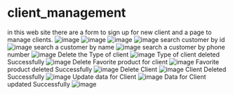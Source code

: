 # client_management
 in this web site there are a form to sign up for new client and a page to manage clients.
![image](https://user-images.githubusercontent.com/77536857/164257880-31da6806-e524-40b5-92e5-eab7a996f0ac.png)
![image](https://user-images.githubusercontent.com/77536857/164258361-2952968b-65da-4e53-b517-c134e09b00fa.png)
![image](https://user-images.githubusercontent.com/77536857/164258508-7e035b49-3f1d-41e8-afcf-afde89fcd688.png)
![image](https://user-images.githubusercontent.com/77536857/164258862-b3a2e120-cb52-43b9-9594-dfd0acd9e82b.png)
search customer by id
![image](https://user-images.githubusercontent.com/77536857/164258965-d8b02814-349f-4fd3-b564-a1a271711be9.png)
search a customer by  name 
![image](https://user-images.githubusercontent.com/77536857/164259082-4cb90770-5fa4-44fe-94ef-8800e24c8c34.png)
search a customer by phone number 
![image](https://user-images.githubusercontent.com/77536857/164259273-804ffe20-4c67-4b87-b624-862988db2165.png)
Delete the Type of client
![image](https://user-images.githubusercontent.com/77536857/164260845-ccc4fdfc-1549-4fd5-ab56-3e46a2b6ef8a.png)
Type of client deleted Successfully 
![image](https://user-images.githubusercontent.com/77536857/164261036-d27468e3-549d-472e-98f0-9ba942166156.png)
Delete Favorite product for client
![image](https://user-images.githubusercontent.com/77536857/164261199-24eb4cef-9f72-4497-b165-cce52bd73ec1.png)
Favorite product deleted Successfully
![image](https://user-images.githubusercontent.com/77536857/164261354-4c87b7a0-8f62-42f0-93f3-7b08f37cbcee.png)
Delete Client
![image](https://user-images.githubusercontent.com/77536857/164261583-7e9b6349-a7b0-4a36-875a-628b21085bad.png)
Client Deleted Successfully
![image](https://user-images.githubusercontent.com/77536857/164261748-2d12eabe-d12f-44b4-8aed-5c2c47ac8df8.png)
Update data for Client
![image](https://user-images.githubusercontent.com/77536857/164262086-ea942210-cd56-4117-9328-1fd6213746c1.png)
Data for Client updated Successfully
![image](https://user-images.githubusercontent.com/77536857/164262238-c6e1ee0b-86bb-4f7f-a818-eaeb5a87a51b.png)

